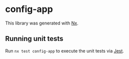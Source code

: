 # config-app

This library was generated with [Nx](https://nx.dev).

## Running unit tests

Run `nx test config-app` to execute the unit tests via [Jest](https://jestjs.io).
